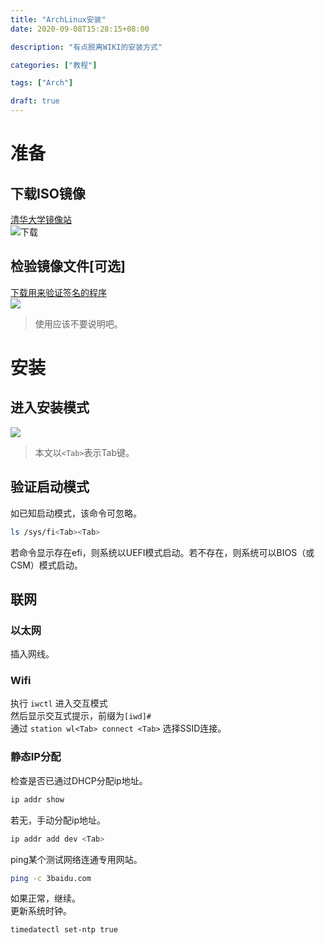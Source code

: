 ```yaml
---
title: "ArchLinux安装"
date: 2020-09-08T15:28:15+08:00

description: "有点脱离WIKI的安装方式"

categories: ["教程"]

tags: ["Arch"]

draft: true
---
```


# 准备
## 下载ISO镜像
[清华大学镜像站](https://mirrors.tuna.tsinghua.edu.cn/archlinux/iso)  
![下载](https://cdn.jsdelivr.net/gh/LiHua-Official/pic/2020-09-08_18-44.png)
## 检验镜像文件[可选]
[下载用来验证签名的程序](https://www.gnupg.org/download/index.html#sec-1-2)  
![](https://cdn.jsdelivr.net/gh/LiHua-Official/pic/2020-09-08_18-55.png)
> 使用应该不要说明吧。
# 安装
##  进入安装模式
![](https://cdn.jsdelivr.net/gh/LiHua-Official/pic/Arch%20Linux-2020-09-09-07-36-12.png)
> 本文以`<Tab>`表示Tab键。
## 验证启动模式
如已知启动模式，该命令可忽略。
```bash
ls /sys/fi<Tab><Tab>
```
若命令显示存在efi，则系统以UEFI模式启动。若不存在，则系统可以BIOS（或CSM）模式启动。
## 联网
### 以太网
插入网线。
### Wifi
执行 `iwctl` 进入交互模式  
然后显示交互式提示，前缀为`[iwd]#`  
通过 `station wl<Tab> connect <Tab>` 选择SSID连接。
### 静态IP分配  
检查是否已通过DHCP分配ip地址。
```bash
ip addr show
```
若无，手动分配ip地址。  
```bash
ip addr add dev <Tab> 
```
ping某个测试网络连通专用网站。
```bash
ping -c 3baidu.com
```
如果正常，继续。  
更新系统时钟。
```bash
timedatectl set-ntp true
```
